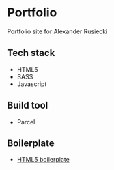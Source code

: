 # Portfolio

Portfolio site for Alexander Rusiecki

## Tech stack

- HTML5
- SASS
- Javascript

## Build tool

- Parcel

## Boilerplate

- [HTML5 boilerplate](https://html5boilerplate.com/)
